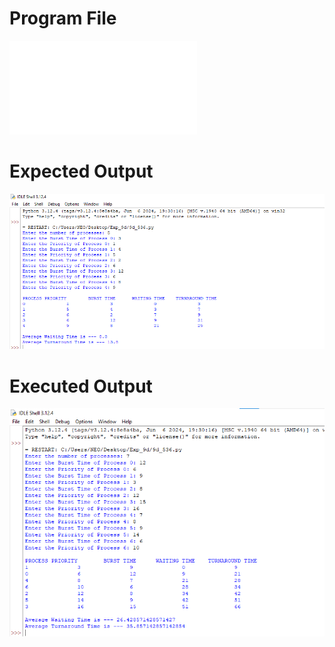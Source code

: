 # Program File
![9d_559](9d_559.py)

# Expected Output
![ExpectedOutput_559](ExpectedOutput_559.png)

# Executed Output
![ExecutedOutput_559](ExecutedOutput_559.png)
